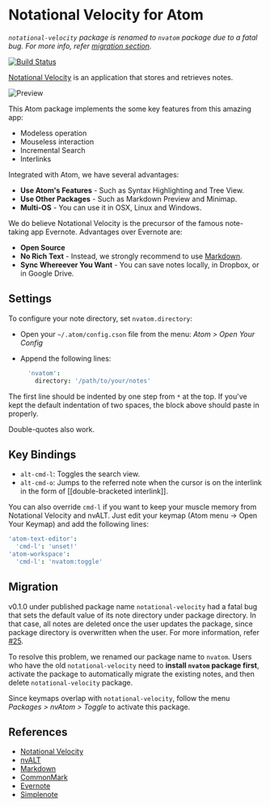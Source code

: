# Notational Velocity for Atom

*`notational-velocity` package is renamed to `nvatom` package due to a fatal bug. For more info, refer [migration section](#migration).*

[![Build Status][3]][4]

[Notational Velocity][1] is an application that stores and retrieves notes.

![Preview][5]

This Atom package implements the some key features from this amazing app:

- Modeless operation
- Mouseless interaction
- Incremental Search
- Interlinks

Integrated with Atom, we have several advantages:

- __Use Atom's Features__ - Such as Syntax Highlighting and Tree View.
- __Use Other Packages__ - Such as Markdown Preview and Minimap.
- __Multi-OS__ - You can use it in OSX, Linux and Windows.

We do believe Notational Velocity is the precursor of the famous note-taking app Evernote. Advantages over Evernote are:

- __Open Source__
- __No Rich Text__ - Instead, we strongly recommend to use [Markdown][2].
- __Sync Whereever You Want__ - You can save notes locally, in Dropbox, or in Google Drive.

## Settings

To configure your note directory, set `nvatom.directory`:

* Open your `~/.atom/config.cson` file from the menu: *Atom > Open Your Config*
* Append the following lines:

    ```cson
      'nvatom':
        directory: '/path/to/your/notes'
    ```

The first line should be indented by one step from `*` at the top. If you've
kept the default indentation of two spaces, the block above should paste in
properly.

Double-quotes also work.

## Key Bindings

- `alt-cmd-l`: Toggles the search view.
- `alt-cmd-o`: Jumps to the referred note when the cursor is on the interlink in the form of [[double-bracketed interlink]].

You can also override `cmd-l` if you want to keep your muscle memory from Notational Velocity and nvALT. Just edit your keymap (Atom menu -> Open Your Keymap) and add the following lines:

```cson
'atom-text-editor':
  'cmd-l': 'unset!'
'atom-workspace':
  'cmd-l': 'nvatom:toggle'
```

## Migration

v0.1.0 under published package name `notational-velocity` had a fatal bug that sets the default value of its note directory under package directory. In that case, all notes are deleted once the user updates the package, since package directory is overwritten when the user. For more information, refer [#25][6].

To resolve this problem, we renamed our package name to `nvatom`. Users who have the old `notational-velocity` need to **install `nvatom` package first**, activate the package to automatically migrate the existing notes, and then delete `notational-velocity` package.

Since keymaps overlap with `notational-velocity`, follow the menu *Packages > nvAtom > Toggle* to activate this package.

## References

- [Notational Velocity](http://notational.net/)
- [nvALT](http://brettterpstra.com/projects/nvalt/)
- [Markdown](http://daringfireball.net/projects/markdown/)
- [CommonMark](http://commonmark.org/)
- [Evernote](https://evernote.com/)
- [Simplenote](http://simplenote.com/)

[1]: http://notational.net/
[2]: http://daringfireball.net/projects/markdown/syntax
[3]: https://travis-ci.org/seongjaelee/nvatom.svg?branch=master
[4]: https://travis-ci.org/seongjaelee/nvatom
[5]: https://cloud.githubusercontent.com/assets/948301/7246990/2e2b4c6e-e7b9-11e4-93b0-57954e011e81.gif
[6]: https://github.com/seongjaelee/nvatom/issues/25
